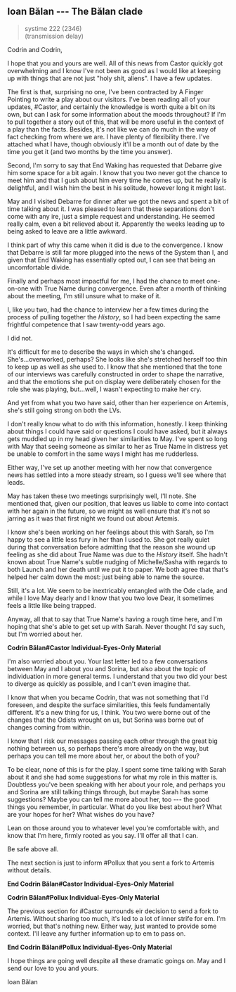 ## Ioan Bălan --- The Bălan clade

> systime 222 (2346)  
> (transmission delay)

Codrin and Codrin,

I hope that you and yours are well. All of this news from Castor quickly got overwhelming and I know I've not been as good as I would like at keeping up with things that are not just "holy shit, aliens". I have a few updates.

The first is that, surprising no one, I've been contracted by A Finger Pointing to write a play about our visitors. I've been reading all of your updates, #Castor, and certainly the knowledge is worth quite a bit on its own, but can I ask for some information about the moods throughout? If I'm to pull together a story out of this, that will be more useful in the context of a play than the facts. Besides, it's not like we can do much in the way of fact checking from where we are. I have plenty of flexibility there. I've attached what I have, though obviously it'll be a month out of date by the time you get it (and two months by the time you answer).

Second, I'm sorry to say that End Waking has requested that Debarre give him some space for a bit again. I know that you two never got the chance to meet him and that I gush about him every time he comes up, but he really is delightful, and I wish him the best in his solitude, however long it might last.

May and I visited Debarre for dinner after we got the news and spent a bit of time talking about it. I was pleased to learn that these separations don't come with any ire, just a simple request and understanding. He seemed really calm, even a bit relieved about it. Apparently the weeks leading up to being asked to leave are a little awkward.

I think part of why this came when it did is due to the convergence. I know that Debarre is still far more plugged into the news of the System than I, and given that End Waking has essentially opted out, I can see that being an uncomfortable divide.

Finally and perhaps most impactful for me, I had the chance to meet one-on-one with True Name during convergence. Even after a month of thinking about the meeting, I'm still unsure what to make of it.

I, like you two, had the chance to interview her a few times during the process of pulling together the *History*, so I had been expecting the same frightful competence that I saw twenty-odd years ago.

I did not.

It's difficult for me to describe the ways in which she's changed. She's...overworked, perhaps? She looks like she's stretched herself too thin to keep up as well as she used to. I know that she mentioned that the tone of our interviews was carefully constructed in order to shape the narrative, and that the emotions she put on display were deliberately chosen for the role she was playing, but...well, I wasn't expecting to make her cry.

And yet from what you two have said, other than her experience on Artemis, she's still going strong on both the LVs.

I don't really know what to do with this information, honestly. I keep thinking about things I could have said or questions I could have asked, but it always gets muddled up in my head given her similarities to May. I've spent so long with May that seeing someone as similar to her as True Name in distress yet be unable to comfort in the same ways I might has me rudderless.

Either way, I've set up another meeting with her now that convergence news has settled into a more steady stream, so I guess we'll see where that leads.

May has taken these two meetings surprisingly well, I'll note. She mentioned that, given our position, that leaves us liable to come into contact with her again in the future, so we might as well ensure that it's not so jarring as it was that first night we found out about Artemis.

I know she's been working on her feelings about this with Sarah, so I'm happy to see a little less fury in her than I used to. She got really quiet during that conversation before admitting that the reason she wound up feeling as she did about True Name was due to the *History* itself. She hadn't known about True Name's subtle nudging of Michelle/Sasha with regards to both Launch and her death until we put it to paper. We both agree that that's helped her calm down the most: just being able to name the source.

Still, it's a lot. We seem to be inextricably entangled with the Ode clade, and while I love May dearly and I know that you two love Dear, it sometimes feels a little like being trapped.

Anyway, all that to say that True Name's having a rough time here, and I'm hoping that she's able to get set up with Sarah. Never thought I'd say such, but I'm worried about her.

**Codrin Bălan#Castor Individual-Eyes-Only Material**

I'm also worried about you. Your last letter led to a few conversations between May and I about you and Sorina, but also about the topic of individuation in more general terms. I understand that you two did your best to diverge as quickly as possible, and I can't even imagine that.

I know that when you became Codrin, that was not something that I'd foreseen, and despite the surface similarities, this feels fundamentally different. It's a new thing for us, I think. You two were borne out of the changes that the Odists wrought on us, but Sorina was borne out of changes coming from within.

I know that I risk our messages passing each other through the great big nothing between us, so perhaps there's more already on the way, but perhaps you can tell me more about her, or about the both of you?

To be clear, none of this is for the play. I spent some time talking with Sarah about it and she had some suggestions for what my role in this matter is. Doubtless you've been speaking with her about your role, and perhaps you and Sorina are still talking things through, but maybe Sarah has some suggestions? Maybe you can tell me more about her, too --- the good things you remember, in particular. What do you like best about her? What are your hopes for her? What wishes do you have?

Lean on those around you to whatever level you're comfortable with, and know that I'm here, firmly rooted as you say. I'll offer all that I can.

Be safe above all.

The next section is just to inform #Pollux that you sent a fork to Artemis without details.

**End Codrin Bălan#Castor Individual-Eyes-Only Material**

**Codrin Bălan#Pollux Individual-Eyes-Only Material**

The previous section for #Castor surrounds eir decision to send a fork to Artemis. Without sharing too much, it's led to a lot of inner strife for em. I'm worried, but that's nothing new. Either way, just wanted to provide some context. I'll leave any further information up to em to pass on.

**End Codrin Bălan#Pollux Individual-Eyes-Only Material**

I hope things are going well despite all these dramatic goings on. May and I send our love to you and yours.

Ioan Bălan
